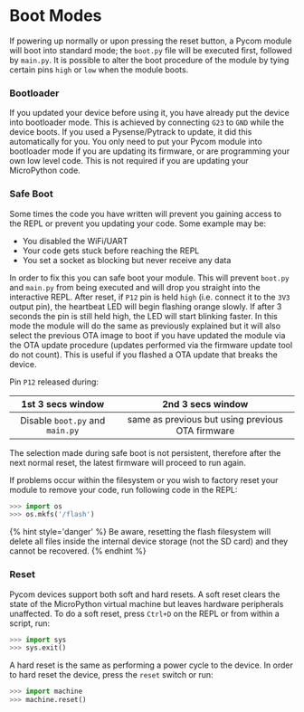 # Boot Modes

If powering up normally or upon pressing the reset button, a Pycom module will
boot into standard mode; the `boot.py` file will be executed first,
followed by `main.py`. It is possible to alter the boot procedure of the
module by tying certain pins `high` or `low` when the module boots.

### Bootloader

If you updated your device before using it, you have already put the device into
bootloader mode. This is achieved by connecting `G23` to `GND` while the device
boots. If you used a Pysense/Pytrack to update, it did this automatically for
you. You only need to put your Pycom module into bootloader mode if you are
updating its firmware, or are programming your own low level code. This is not
required if you are updating your MicroPython code.

### Safe Boot

Some times the code you have written will prevent you gaining access to the REPL
or prevent you updating your code. Some example may be:
  - You disabled the WiFi/UART
  - Your code gets stuck before reaching the REPL
  - You set a socket as blocking but never receive any data

In order to fix this you can safe boot your module. This will prevent `boot.py`
and `main.py` from being executed and will drop you straight into the interactive
REPL. After reset, if `P12` pin is held `high` (i.e. connect it to the `3V3`
output pin), the heartbeat LED will begin flashing orange slowly.
If after 3 seconds the pin is still held high, the LED will start blinking
faster. In this mode the module will do the same as previously explained but
it will also select the previous OTA image to boot if you have
updated the module via the OTA update procedure (updates performed via the
firmware update tool do not count). This is useful if you flashed a OTA update
that breaks the device.

Pin `P12` released during:

| 1st 3 secs window             | 2nd 3 secs window                               |
|:-----------------------------:|:-----------------------------------------------:|
|Disable `boot.py` and `main.py`| same as previous but using previous OTA firmware|


The selection made during safe boot is not persistent, therefore after the next
normal reset, the latest firmware will proceed to run again.

If problems occur within the filesystem or you wish to factory reset your module
to remove your code, run following code in the REPL:

```python
>>> import os
>>> os.mkfs('/flash')
```

{% hint style='danger' %}
Be aware, resetting the flash filesystem will delete all files inside the
internal device storage (not the SD card) and they cannot be recovered.
{% endhint %}

### Reset

Pycom devices support both soft and hard resets. A soft reset clears the state
of the MicroPython virtual machine but leaves hardware peripherals unaffected.
To do a soft reset, press `Ctrl+D` on the REPL or from within a script, run:

```python
>>> import sys
>>> sys.exit()
```

A hard reset is the same as performing a power cycle to the device. In order to
hard reset the device, press the `reset` switch or run:

```python
>>> import machine
>>> machine.reset()
```
